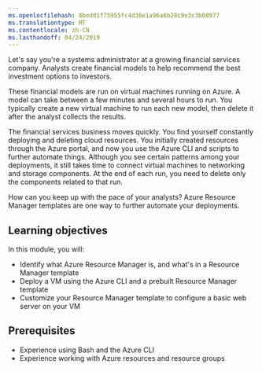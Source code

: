 ```yaml
---
ms.openlocfilehash: 8bedd1f75955fc4d36e1a96a6b28c9e3c3b08977
ms.translationtype: MT
ms.contentlocale: zh-CN
ms.lasthandoff: 04/24/2019
---
```

Let's say you're a systems administrator at a growing financial services company. Analysts create financial models to help recommend the best investment options to investors.

These financial models are run on virtual machines running on Azure. A model can take between a few minutes and several hours to run. You typically create a new virtual machine to run each new model, then delete it after the analyst collects the results.

The financial services business moves quickly. You find yourself constantly deploying and deleting cloud resources. You initially created resources through the Azure portal, and now you use the Azure CLI and scripts to further automate things. Although you see certain patterns among your deployments, it still takes time to connect virtual machines to networking and storage components. At the end of each run, you need to delete only the components related to that run.

How can you keep up with the pace of your analysts? Azure Resource Manager templates are one way to further automate your deployments.

## <a name="learning-objectives"></a>Learning objectives

In this module, you will:

- Identify what Azure Resource Manager is, and what's in a Resource Manager template
- Deploy a VM using the Azure CLI and a prebuilt Resource Manager template
- Customize your Resource Manager template to configure a basic web server on your VM

## <a name="prerequisites"></a>Prerequisites

- Experience using Bash and the Azure CLI
- Experience working with Azure resources and resource groups